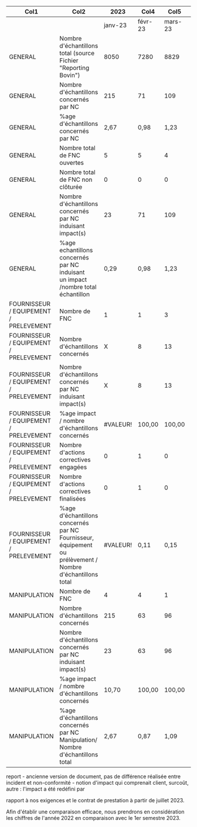 |Col1|Col2|2023|Col4|Col5|Col6|Col7|Col8|Col9|Col10|Col11|Col12|Col13|Col14|Col15|
|---|---|---|---|---|---|---|---|---|---|---|---|---|---|---|
|||janv-23|févr-23|mars-23|avr-23|mai-23|juin-23|juil-23|août-23|sept-23|oct-23|nov-23|déc-23|TOTAL|
|GENERAL|Nombre d'échantillons total (source Fichier<br>"Reporting Bovin")|8050|7280|8829|7673|4216|4530|||||||40578|
|GENERAL|Nombre d'échantillons concernés par NC|215|71|109|35|106|117|||||||653|
|GENERAL|%age d'échantillons concernés par NC|2,67|0,98|1,23|0,46|2,51|2,58|#DIV/0!|#DIV/0!|#DIV/0!|#DIV/0!|#DIV/0!|#DIV/0!|1,61|
|GENERAL|Nombre total de FNC ouvertes|5|5|4|3|3|3|||||||23|
|GENERAL|Nombre total de FNC non clôturée|0|0|0|0|0|0|||||||0|
|GENERAL|Nombre d'échantillons concernés par NC<br>induisant impact(s)|23|71|109|35|106|117|||||||461|
|GENERAL|%age echantillons concernés par NC induisant<br>un impact /nombre total échantillon|0,29|0,98|1,23|0,46|2,51|2,58|#DIV/0!|#DIV/0!|#DIV/0!|#DIV/0!|#DIV/0!|#DIV/0!|1,14|
|FOURNISSEUR / EQUIPEMENT / PRELEVEMENT|Nombre de FNC|1|1|3|3|1|3|||||||12|
|FOURNISSEUR / EQUIPEMENT / PRELEVEMENT|Nombre d'échantillons concernés|X|8|13|35|0|117|||||||173|
|FOURNISSEUR / EQUIPEMENT / PRELEVEMENT|Nombre d'échantillons concernés par NC<br>induisant impact(s)|X|8|13|35|0|117|||||||173|
|FOURNISSEUR / EQUIPEMENT / PRELEVEMENT|%age impact / nombre d'échantillons<br>concernés|#VALEUR!|100,00|100,00|100,00|#DIV/0!|100,00|#DIV/0!|#DIV/0!|#DIV/0!|#DIV/0!|#DIV/0!|#DIV/0!|100,00|
|FOURNISSEUR / EQUIPEMENT / PRELEVEMENT|Nombre d'actions correctives engagées|0|1|0|1|0|0|||||||2|
|FOURNISSEUR / EQUIPEMENT / PRELEVEMENT|Nombre d'actions correctives finalisées|0|1|0|1|0|0|||||||2|
|FOURNISSEUR / EQUIPEMENT / PRELEVEMENT|%age d'échantillons concernés par NC<br>Fournisseur, équipement ou prélèvement /<br>Nombre d'échantillons total|#VALEUR!|0,11|0,15|0,46|0,00|2,58|#DIV/0!|#DIV/0!|#DIV/0!|#DIV/0!|#DIV/0!|#DIV/0!|0,43|
|MANIPULATION|Nombre de FNC|4|4|1|0|2|0|||||||11|
|MANIPULATION|Nombre d'échantillons concernés|215|63|96|0|106|0|||||||480|
|MANIPULATION|Nombre d'échantillons concernés par NC<br>induisant impact(s)|23|63|96|0|106|0|||||||288|
|MANIPULATION|%age impact / nombre d'échantillons<br>concernés|10,70|100,00|100,00|#DIV/0!|100,00|0,00|#DIV/0!|0,00|#DIV/0!|#DIV/0!|#DIV/0!|#DIV/0!|60,00|
|MANIPULATION|%age d'échantillons concernés par NC<br>Manipulation/ Nombre d'échantillons total|2,67|0,87|1,09|0,00|2,51|0,00|#DIV/0!|#DIV/0!|#DIV/0!|#DIV/0!|#DIV/0!|#DIV/0!|0,71|


report - ancienne version de document, pas de différence réalisée entre incident et non-conformité - notion d'impact qui comprenait client, surcoût, autre : l'impact a été redéfini par

rapport à nos exigences et le contrat de prestation à partir de juillet 2023.

Afin d'établir une comparaison efficace, nous prendrons en considération les chiffres de l'année 2022 en comparaison avec le 1er semestre 2023.

